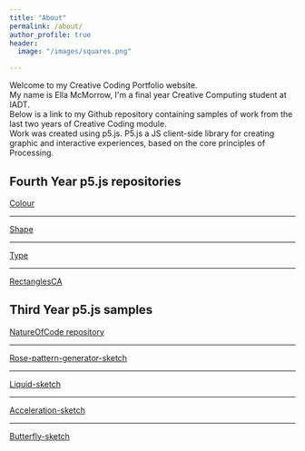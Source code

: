 ```yaml
---
title: "About"
permalink: /about/
author_profile: true
header:
  image: "/images/squares.png"

---
```

Welcome to my Creative Coding Portfolio website.<br/>
My name is Ella McMorrow, I'm a final year Creative Computing student at IADT.<br/>
Below is a link to my Github repository containing samples of work from the last two years of Creative Coding module.<br/>
Work was created using p5.js. P5.js a JS client-side library for creating graphic and interactive experiences, based on the core principles of Processing. <br/>

## Fourth Year p5.js repositories

[Colour](wwww.github.com/ellamcmorrow/creative-coding/tree/gh-pages/chapter-1-colour)<br/>
***

[Shape](www.github.com/ellamcmorrow/creative-coding/tree/gh-pages/chapter-2-shape)<br/>

***

[Type](www.github.com/ellamcmorrow/creative-coding/tree/gh-pages/chapter-3-type)<br/>

***

[RectanglesCA](www.ellamcmorrow.github.io/rectangles_cc_ca1/)<br/>



## Third Year p5.js samples
[NatureOfCode repository](github.com/ellamcmorrow/NatureOfCode) <br/>

***

[Rose-pattern-generator-sketch](www.ellamcmorrow.github.io/p5_RoseGenerator/) <br/>

***

[Liquid-sketch](www.ellamcmorrow.github.io/liquids/index.html) <br/>
***

[Acceleration-sketch](www.ellamcmorrow.github.io/acceleration-towards-mouse/) <br/>

***
[Butterfly-sketch](wwww.ellamcmorrow.github.io/butterfly/) <br/>
